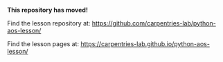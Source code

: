**This repository has moved!**

Find the lesson repository at: https://github.com/carpentries-lab/python-aos-lesson/

Find the lesson pages at: https://carpentries-lab.github.io/python-aos-lesson/
